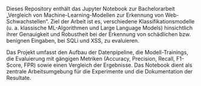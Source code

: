 Dieses Repository enthält das Jupyter Notebook zur Bachelorarbeit „Vergleich von Machine-Learning-Modellen zur Erkennung von Web-Schwachstellen“. Ziel der Arbeit ist es, verschiedene Klassifikationsmodelle (u. a. klassische ML-Algorithmen und Large Language Models) hinsichtlich ihrer Genauigkeit und Robustheit bei der Erkennung von schädlichen bzw. benignen Eingaben, bei SQLi und XSS, zu evaluieren.

Das Projekt umfasst den Aufbau der Datenpipeline, die Modell-Trainings, die Evaluierung mit gängigen Metriken (Accuracy, Precision, Recall, F1-Score, FPR) sowie einen Vergleich der Ergebnisse. Das Notebook dient als zentrale Arbeitsumgebung für die Experimente und die Dokumentation der Resultate.